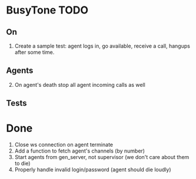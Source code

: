 BusyTone TODO
=============

## On

1. Create a sample test: agent logs in, go available, receive a call, hangups after some time.

## Agents

2. On agent's death stop all agent incoming calls as well

## Tests

Done
====

1. Close ws connection on agent terminate
3. Add a function to fetch agent's channels (by number)
1. Start agents from gen_server, not supervisor (we don't care about them to die)
4. Properly handle invalid login/password (agent should die loudly)
